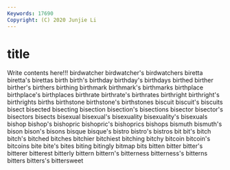 ```yaml
---
Keywords: 17690
Copyright: (C) 2020 Junjie Li
---
```


# title

Write contents here!!!
birdwatcher 
birdwatcher's 
birdwatchers 
biretta 
biretta's 
birettas 
birth 
birth's
birthday 
birthday's 
birthdays 
birthed 
birther 
birther's 
birthers 
birthing 
birthmark 
birthmark's
birthmarks 
birthplace 
birthplace's 
birthplaces 
birthrate 
birthrate's 
birthrates 
birthright 
birthright's 
birthrights
births 
birthstone 
birthstone's 
birthstones 
biscuit 
biscuit's 
biscuits 
bisect 
bisected 
bisecting
bisection 
bisection's 
bisections 
bisector 
bisector's 
bisectors 
bisects 
bisexual 
bisexual's 
bisexuality
bisexuality's 
bisexuals 
bishop 
bishop's 
bishopric 
bishopric's 
bishoprics 
bishops 
bismuth 
bismuth's
bison 
bison's 
bisons 
bisque 
bisque's 
bistro 
bistro's 
bistros 
bit 
bit's
bitch 
bitch's 
bitched 
bitches 
bitchier 
bitchiest 
bitching 
bitchy 
bitcoin 
bitcoin's
bitcoins 
bite 
bite's 
bites 
biting 
bitingly 
bitmap 
bits 
bitten 
bitter
bitter's 
bitterer 
bitterest 
bitterly 
bittern 
bittern's 
bitterness 
bitterness's 
bitterns 
bitters
bitters's 
bittersweet 
